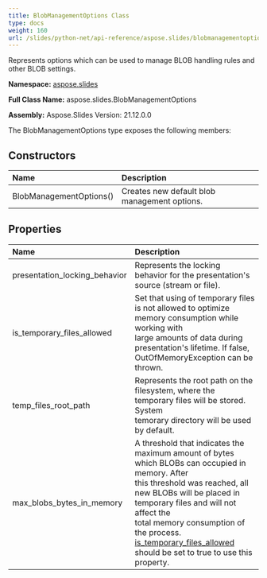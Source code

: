 ```yaml
---
title: BlobManagementOptions Class
type: docs
weight: 160
url: /slides/python-net/api-reference/aspose.slides/blobmanagementoptions/
---
```


Represents options which can be used to manage BLOB handling rules and other BLOB settings.

**Namespace:** [aspose.slides](/slides/python-net/api-reference/aspose.slides/)

**Full Class Name:** aspose.slides.BlobManagementOptions

**Assembly:**  Aspose.Slides Version: 21.12.0.0

The BlobManagementOptions type exposes the following members:
## **Constructors**
|**Name**|**Description**|
| :- | :- |
|BlobManagementOptions()|Creates new default blob management options.|
## **Properties**
|**Name**|**Description**|
| :- | :- |
|presentation_locking_behavior|Represents the locking behavior for the presentation's source (stream or file).|
|is_temporary_files_allowed|Set that using of temporary files is not allowed to optimize memory consumption while working with<br/>            large amounts of data during presentation's lifetime. If false, OutOfMemoryException can be thrown.|
|temp_files_root_path|Represents the root path on the filesystem, where the temporary files will be stored. System<br/>            temorary directory will be used by default.|
|max_blobs_bytes_in_memory|A threshold that indicates the maximum amount of bytes which BLOBs can occupied in memory. After <br/>            this threshold was reached, all new BLOBs will be placed in temporary files and will not affect the <br/>            total memory consumption of the process. <br/>            [is_temporary_files_allowed](/python-net/api-reference/aspose.slides/blobmanagementoptions/) should be set to true to use this property.|
